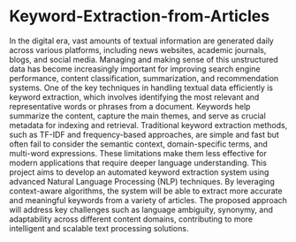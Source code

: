 # Keyword-Extraction-from-Articles
In the digital era, vast amounts of textual information are generated daily across various platforms, including news websites, academic journals, blogs, and social media. Managing and making sense of this unstructured data has become increasingly important for improving search engine performance, content classification, summarization, and recommendation systems. One of the key techniques in handling textual data efficiently is keyword extraction, which involves identifying the most relevant and representative words or phrases from a document.
Keywords help summarize the content, capture the main themes, and serve as crucial metadata for indexing and retrieval. Traditional keyword extraction methods, such as TF-IDF and frequency-based approaches, are simple and fast but often fail to consider the semantic context, domain-specific terms, and multi-word expressions. These limitations make them less effective for modern applications that require deeper language understanding.
This project aims to develop an automated keyword extraction system using advanced Natural Language Processing (NLP) techniques. By leveraging context-aware algorithms, the system will be able to extract more accurate and meaningful keywords from a variety of articles. The proposed approach will address key challenges such as language ambiguity, synonymy, and adaptability across different content domains, contributing to more intelligent and scalable text processing solutions.
